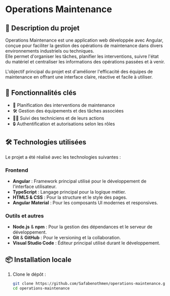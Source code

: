 # Operations Maintenance

## 📌 Description du projet

Operations Maintenance est une application web développée avec Angular, conçue pour faciliter la gestion des opérations de maintenance dans divers environnements industriels ou techniques.  
Elle permet d'organiser les tâches, planifier les interventions, suivre l'état du matériel et centraliser les informations des opérations passées et à venir.

L'objectif principal du projet est d'améliorer l'efficacité des équipes de maintenance en offrant une interface claire, réactive et facile à utiliser.

## 🚀 Fonctionnalités clés

- 📅 Planification des interventions de maintenance
- 🛠️ Gestion des équipements et des tâches associées
- 🧑‍🔧 Suivi des techniciens et de leurs actions
- 🔒 Authentification et autorisations selon les rôles

## 🛠️ Technologies utilisées

Le projet a été réalisé avec les technologies suivantes :

### Frontend

- **Angular** : Framework principal utilisé pour le développement de l'interface utilisateur.
- **TypeScript** : Langage principal pour la logique métier.
- **HTML5 & CSS** : Pour la structure et le style des pages.
- **Angular Material** : Pour les composants UI modernes et responsives.

### Outils et autres

- **Node.js** & **npm** : Pour la gestion des dépendances et le serveur de développement.
- **Git** & **GitHub** : Pour le versioning et la collaboration.
- **Visual Studio Code** : Éditeur principal utilisé durant le développement.

## 📦 Installation locale

1. Clone le dépôt :
   ```bash
   git clone https://github.com/Safabenothmen/operations-maintenance.git
   cd operations-maintenance
